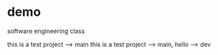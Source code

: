 # demo

software engineering class

this is a test project --> main
this is a test project --> main, hello --> dev
